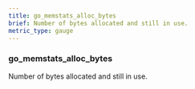 ```yaml
---
title: go_memstats_alloc_bytes
brief: Number of bytes allocated and still in use.
metric_type: gauge
---
```

### go_memstats_alloc_bytes

Number of bytes allocated and still in use.